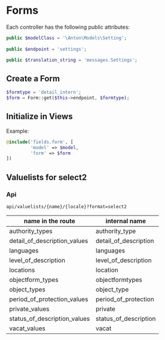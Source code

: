 # Forms

Each controller has the following public attributes:

```php
public $modelClass = '\Anton\Models\Setting';
    
public $endpoint = 'settings';

public $translation_string = 'messages.Settings';
````

## Create a Form

```php
$formtype = 'detail_intern';
$form = Form::get($this->endpoint, $formtype);
```

## Initialize in Views

Example: 

```php
@include('fields.form', [
         'model' => $model,
         'form' => $form
])
```


## Valuelists for select2

### Api

```
api/valuelists/{name}/{locale}?format=select2
```

|name in the route | internal name |
|---|---|
| authority_types | authority_type |
| detail_of_description_values | detail_of_description |
| languages | languages |
| level_of_description | level_of_description |
| locations | location |
| objectform_types | objectformtypes |
| object_types | object_type |
| period_of_protection_values | period_of_protection |
| private_values | private |
| status_of_description_values | status_of_description |
| vacat_values | vacat |
